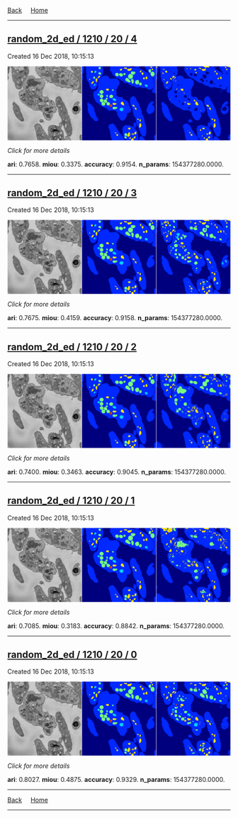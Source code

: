 
[Back](..)&nbsp;&nbsp;&nbsp;&nbsp;&nbsp;[Home](https://leapmanlab.github.io/snapshots)

---

<div class="summary"><a href="4"><h2>random_2d_ed / 1210 / 20 / 4</h2></a><p>Created 16 Dec 2018, 10:15:13
</p><a href="4"><img src="4/media/summary.png" align="center"></a><p>
<i>Click for more details</i>
</p></div>

**ari**: 0.7658. **miou**: 0.3375. **accuracy**: 0.9154. **n_params**: 154377280.0000. 

---

<div class="summary"><a href="3"><h2>random_2d_ed / 1210 / 20 / 3</h2></a><p>Created 16 Dec 2018, 10:15:13
</p><a href="3"><img src="3/media/summary.png" align="center"></a><p>
<i>Click for more details</i>
</p></div>

**ari**: 0.7675. **miou**: 0.4159. **accuracy**: 0.9158. **n_params**: 154377280.0000. 

---

<div class="summary"><a href="2"><h2>random_2d_ed / 1210 / 20 / 2</h2></a><p>Created 16 Dec 2018, 10:15:13
</p><a href="2"><img src="2/media/summary.png" align="center"></a><p>
<i>Click for more details</i>
</p></div>

**ari**: 0.7400. **miou**: 0.3463. **accuracy**: 0.9045. **n_params**: 154377280.0000. 

---

<div class="summary"><a href="1"><h2>random_2d_ed / 1210 / 20 / 1</h2></a><p>Created 16 Dec 2018, 10:15:13
</p><a href="1"><img src="1/media/summary.png" align="center"></a><p>
<i>Click for more details</i>
</p></div>

**ari**: 0.7085. **miou**: 0.3183. **accuracy**: 0.8842. **n_params**: 154377280.0000. 

---

<div class="summary"><a href="0"><h2>random_2d_ed / 1210 / 20 / 0</h2></a><p>Created 16 Dec 2018, 10:15:13
</p><a href="0"><img src="0/media/summary.png" align="center"></a><p>
<i>Click for more details</i>
</p></div>

**ari**: 0.8027. **miou**: 0.4875. **accuracy**: 0.9329. **n_params**: 154377280.0000. 

---

[Back](..)&nbsp;&nbsp;&nbsp;&nbsp;&nbsp;[Home](https://leapmanlab.github.io/snapshots)

---